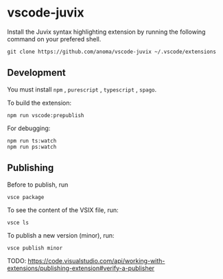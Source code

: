 # vscode-juvix

Install the Juvix syntax highlighting extension by running the following
command on your prefered shell.

```
git clone https://github.com/anoma/vscode-juvix ~/.vscode/extensions
```

## Development

You must install `npm` , `purescript` , `typescript` , `spago`.

To build the extension:

```
npm run vscode:prepublish
``` 

For debugging:

```
npm run ts:watch
npm run ps:watch
``` 


## Publishing

Before to publish, run

```
vsce package
```

To see the content of the VSIX file, run:

```
vsce ls
```

To publish a new version (minor), run:

```
vsce publish minor
```

TODO: https://code.visualstudio.com/api/working-with-extensions/publishing-extension#verify-a-publisher
